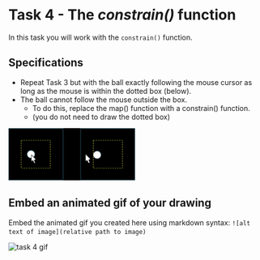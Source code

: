

# Task 4 - The *constrain()* function

In this task you will work with the `constrain()` function.

## Specifications

- Repeat Task 3 but with the ball exactly following the mouse cursor as long as the mouse is within the dotted box (below).
- The ball cannot follow the mouse outside the box.
  * To do this, replace the map() function with a constrain() function.
  * (you do not need to draw the dotted box)
  
<img src="../images/img1.png" width="250px">

## Embed an animated gif of your drawing
 
Embed the animated gif you created here using markdown syntax: `![alt text of image](relative path to image)`

![task 4 gif](/activity/animations/task4.gif)
